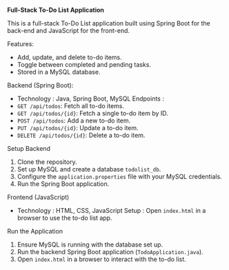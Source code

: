 **Full-Stack To-Do List Application**

This is a full-stack To-Do List application built using Spring Boot for the back-end and JavaScript for the front-end.

Features:
- Add, update, and delete to-do items.
- Toggle between completed and pending tasks.
- Stored in a MySQL database.

Backend (Spring Boot):
- Technology : Java, Spring Boot, MySQL
  Endpoints :
- `GET /api/todos`: Fetch all to-do items.
- `GET /api/todos/{id}`: Fetch a single to-do item by ID.
- `POST /api/todos`: Add a new to-do item.
- `PUT /api/todos/{id}`: Update a to-do item.
- `DELETE /api/todos/{id}`: Delete a to-do item.

Setup Backend
1. Clone the repository.
2. Set up MySQL and create a database `todolist_db`.
3. Configure the `application.properties` file with your MySQL credentials.
4. Run the Spring Boot application.

Frontend (JavaScript)
- Technology : HTML, CSS, JavaScript
Setup : Open `index.html` in a browser to use the to-do list app.

Run the Application
1. Ensure MySQL is running with the database set up.
2. Run the backend Spring Boot application (`TodoApplication.java`).
3. Open `index.html` in a browser to interact with the to-do list.


